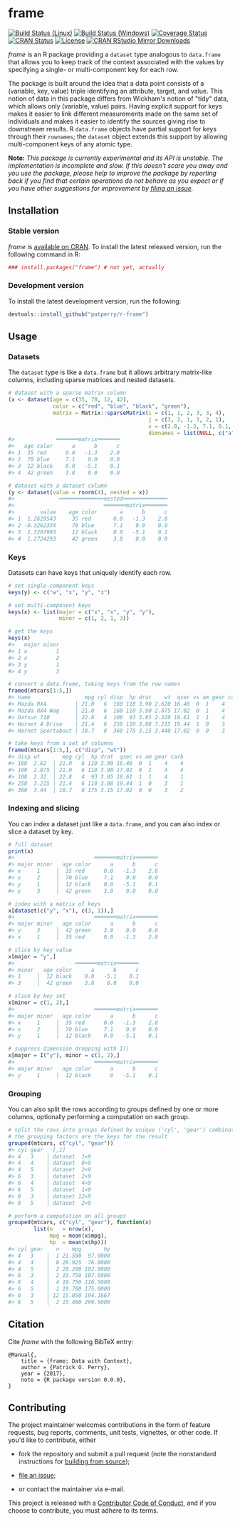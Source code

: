 <!-- README.md is generated from README.Rmd. Please edit that file -->



frame
=====

[![Build Status (Linux)][travis-badge]][travis]
[![Build Status (Windows)][appveyor-badge]][appveyor]
[![Coverage Status][codecov-badge]][codecov]
[![CRAN Status][cran-badge]][cran]
[![License][apache-badge]][apache]
[![CRAN RStudio Mirror Downloads][cranlogs-badge]][cran]


*frame* is an R package providing a `dataset` type analogous to `data.frame`
that allows you to keep track of the context associated with the values by
specifying a single- or multi-component key for each row.


The package is built around the idea that a data point consists of a
(variable, key, value) triple identifying an attribute, target, and value.
This notion of data in this package differs from Wickham's notion of "tidy"
data, which allows only (variable, value) pairs.  Having explicit support for
keys makes it easier to link different measurements made on the same set of
individuals and makes it easier to identify the sources giving rise to
downstream results.  R `data.frame` objects have partial support for keys
through their `rownames`; the `dataset` object extends this support by
allowing multi-component keys of any atomic type.


**Note:** *This package is currently experimental and its API is unstable. The
implementation is incomplete and slow. If this doesn't scare you away and you
use the package, please help to improve the package by reporting back if you
find that certain operations do not behave as you expect or if you have
other suggestions for improvement by [filing an issue][issues].*


Installation
------------

### Stable version

*frame* is [available on CRAN][cran]. To install the latest released version,
run the following command in R:

```r
### install.packages("frame") # not yet, actually
```

### Development version

To install the latest development version, run the following:

```r
devtools::install_github("patperry/r-frame")
```


Usage
-----

### Datasets

The `dataset` type is like a `data.frame` but it allows arbitrary matrix-like
columns, including sparse matrices and nested datasets.


```r
# dataset with a sparse matrix column
(x <- dataset(age = c(35, 70, 12, 42),
              color = c("red", "blue", "black", "green"),
              matrix = Matrix::sparseMatrix(i = c(1, 1, 2, 3, 3, 4),
                                            j = c(3, 2, 1, 3, 2, 1),
                                            x = c(2.8, -1.3, 7.1, 0.1, -5.1, 3.8),
                                            dimnames = list(NULL, c("a", "b", "c")))))
#>             ═══════matrix═══════
#>   age color      a      b      c
#> 1  35 red      0.0   -1.3    2.8
#> 2  70 blue     7.1    0.0    0.0
#> 3  12 black    0.0   -5.1    0.1
#> 4  42 green    3.8    0.0    0.0

# dataset with a dataset column
(y <- dataset(value = rnorm(4), nested = x))
#>              ══════════════nested══════════════
#>                            ═══════matrix═══════
#>        value    age color       a      b      c
#> 1  1.2629543     35 red       0.0   -1.3    2.8
#> 2 -0.3262334     70 blue      7.1    0.0    0.0
#> 3  1.3297993     12 black     0.0   -5.1    0.1
#> 4  1.2724293     42 green     3.8    0.0    0.0
```

### Keys

Datasets can have keys that uniquely identify each row.


```r
# set single-component keys
keys(y) <- c("w", "x", "y", "z")

# set multi-component keys
keys(x) <- list(major = c("x", "x", "y", "y"),
                minor = c(1, 2, 1, 3))

# get the keys
keys(x)
#>   major minor
#> 1 x         1
#> 2 x         2
#> 3 y         1
#> 4 y         3

# convert a data.frame, taking keys from the row names
framed(mtcars[1:5,])
#> name                 mpg cyl disp  hp drat    wt  qsec vs am gear carb
#> Mazda RX4         │ 21.0   6  160 110 3.90 2.620 16.46  0  1    4    4
#> Mazda RX4 Wag     │ 21.0   6  160 110 3.90 2.875 17.02  0  1    4    4
#> Datsun 710        │ 22.8   4  108  93 3.85 2.320 18.61  1  1    4    1
#> Hornet 4 Drive    │ 21.4   6  258 110 3.08 3.215 19.44  1  0    3    1
#> Hornet Sportabout │ 18.7   8  360 175 3.15 3.440 17.02  0  0    3    2

# take keys from a set of columns
framed(mtcars[1:5,], c("disp", "wt"))
#> disp wt       mpg cyl  hp drat  qsec vs am gear carb
#> 160  2.62  │ 21.0   6 110 3.90 16.46  0  1    4    4
#> 160  2.875 │ 21.0   6 110 3.90 17.02  0  1    4    4
#> 108  2.32  │ 22.8   4  93 3.85 18.61  1  1    4    1
#> 258  3.215 │ 21.4   6 110 3.08 19.44  1  0    3    1
#> 360  3.44  │ 18.7   8 175 3.15 17.02  0  0    3    2
```

### Indexing and slicing

You can index a dataset just like a `data.frame`, and you can also index or
slice a dataset by key.


```r
# full dataset
print(x)
#>                         ═══════matrix═══════
#> major minor   age color      a      b      c
#> x     1     │  35 red      0.0   -1.3    2.8
#> x     2     │  70 blue     7.1    0.0    0.0
#> y     1     │  12 black    0.0   -5.1    0.1
#> y     3     │  42 green    3.8    0.0    0.0

# index with a matrix of keys
x[dataset(c("y", "x"), c(3, 1)),]
#>                         ═══════matrix═══════
#> major minor   age color      a      b      c
#> y     3     │  42 green    3.8    0.0    0.0
#> x     1     │  35 red      0.0   -1.3    2.8

# slice by key value
x[major = "y",]
#>                   ═══════matrix═══════
#> minor   age color      a      b      c
#> 1     │  12 black    0.0   -5.1    0.1
#> 3     │  42 green    3.8    0.0    0.0

# slice by key set
x[minor = c(1, 2),]
#>                         ═══════matrix═══════
#> major minor   age color      a      b      c
#> x     1     │  35 red      0.0   -1.3    2.8
#> x     2     │  70 blue     7.1    0.0    0.0
#> y     1     │  12 black    0.0   -5.1    0.1

# suppress dimension dropping with I()
x[major = I("y"), minor = c(1, 2),]
#>                         ═══════matrix═══════
#> major minor   age color      a      b      c
#> y     1     │  12 black      0   -5.1    0.1
```

### Grouping

You can also split the rows according to groups defined by one or more columns,
optionally performing a computation on each group.


```r
# split the rows into groups defined by unique ('cyl', 'gear') combinations;
# the grouping factors are the keys for the result
grouped(mtcars, c("cyl", "gear"))
#> cyl gear   [,1]        
#> 4   3    │ dataset  1×9
#> 4   4    │ dataset  8×9
#> 4   5    │ dataset  2×9
#> 6   3    │ dataset  2×9
#> 6   4    │ dataset  4×9
#> 6   5    │ dataset  1×9
#> 8   3    │ dataset 12×9
#> 8   5    │ dataset  2×9

# perform a computation on all groups
grouped(mtcars, c("cyl", "gear"), function(x)
        list(n   = nrow(x),
             mpg = mean(x$mpg),
             hp  = mean(x$hp)))
#> cyl gear    n    mpg       hp
#> 4   3    │  1 21.500  97.0000
#> 4   4    │  8 26.925  76.0000
#> 4   5    │  2 28.200 102.0000
#> 6   3    │  2 19.750 107.5000
#> 6   4    │  4 19.750 116.5000
#> 6   5    │  1 19.700 175.0000
#> 8   3    │ 12 15.050 194.1667
#> 8   5    │  2 15.400 299.5000
```


Citation
--------

Cite *frame* with the following BibTeX entry:

    @Manual{,
        title = {frame: Data with Context},
        author = {Patrick O. Perry},
        year = {2017},
        note = {R package version 0.0.0},
    }


Contributing
------------

The project maintainer welcomes contributions in the form of feature requests,
bug reports, comments, unit tests, vignettes, or other code.  If you'd like to
contribute, either

 + fork the repository and submit a pull request (note the nonstandard
   instructions for [building from source][building]);

 + [file an issue][issues];

 + or contact the maintainer via e-mail.

This project is released with a [Contributor Code of Conduct][conduct],
and if you choose to contribute, you must adhere to its terms.


[apache]: https://www.apache.org/licenses/LICENSE-2.0.html "Apache License, Version 2.0"
[apache-badge]: https://img.shields.io/badge/License-Apache%202.0-blue.svg "Apache License, Version 2.0"
[appveyor]: https://ci.appveyor.com/project/patperry/r-frame/branch/master "Continuous Integration (Windows)"
[appveyor-badge]: https://ci.appveyor.com/api/projects/status/github/patperry/r-frame?branch=master&svg=true "Continuous Inegration (Windows)"
[building]: #development-version "Building from Source"
[codecov]: https://codecov.io/github/patperry/r-frame?branch=master "Code Coverage"
[codecov-badge]: https://codecov.io/github/patperry/r-frame/coverage.svg?branch=master "Code Coverage"
[conduct]: https://github.com/patperry/r-frame/blob/master/CONDUCT.md "Contributor Code of Conduct"
[cran]: https://cran.r-project.org/package=frame "CRAN Page"
[cran-badge]: http://www.r-pkg.org/badges/version/frame "CRAN Page"
[cranlogs-badge]: http://cranlogs.r-pkg.org/badges/frame "CRAN Downloads"
[issues]: https://github.com/patperry/r-frame/issues "Issues"
[travis]: https://travis-ci.org/patperry/r-frame "Continuous Integration (Linux)"
[travis-badge]: https://api.travis-ci.org/patperry/r-frame.svg?branch=master "Continuous Integration (Linux)"
